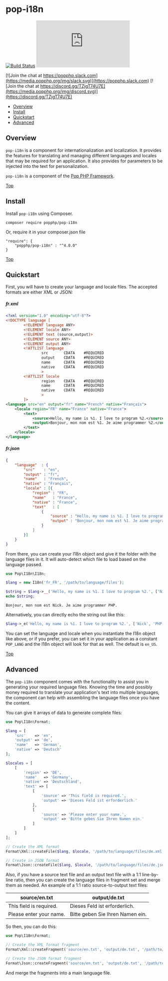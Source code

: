 pop-i18n
========

[![Build Status](https://github.com/popphp/pop-i18n/workflows/phpunit/badge.svg)](https://github.com/popphp/pop-i18n/actions)
[![Coverage Status](http://cc.popphp.org/coverage.php?comp=pop-i18n)](http://cc.popphp.org/pop-i18n/)

[![Join the chat at https://popphp.slack.com](https://media.popphp.org/img/slack.svg)](https://popphp.slack.com)
[![Join the chat at https://discord.gg/TZjgT74U7E](https://media.popphp.org/img/discord.svg)](https://discord.gg/TZjgT74U7E)

* [Overview](#overview)
* [Install](#install)
* [Quickstart](#quickstart)
* [Advanced](#advanced)

Overview
--------
`pop-i18n` is a component for internationalization and localization. It provides the features for
translating and managing different languages and locales that may be required for an application.
It also provides for parameters to be injected into the text for personalization.

`pop-i18n` is a component of the [Pop PHP Framework](http://www.popphp.org/).

[Top](#pop-i18n)

Install
-------

Install `pop-i18n` using Composer.

    composer require popphp/pop-i18n

Or, require it in your composer.json file

    "require": {
        "popphp/pop-i18n" : "^4.0.0"
    }

[Top](#pop-i18n)

Quickstart
----------

First, you will have to create your language and locale files. The accepted formats are either XML or JSON:

##### fr.xml

```xml
<?xml version="1.0" encoding="utf-8"?>
<!DOCTYPE language [
        <!ELEMENT language ANY>
        <!ELEMENT locale ANY>
        <!ELEMENT text (source,output)>
        <!ELEMENT source ANY>
        <!ELEMENT output ANY>
        <!ATTLIST language
                src       CDATA    #REQUIRED
                output    CDATA    #REQUIRED
                name      CDATA    #REQUIRED
                native    CDATA    #REQUIRED
                >
        <!ATTLIST locale
                region    CDATA    #REQUIRED
                name      CDATA    #REQUIRED
                native    CDATA    #REQUIRED
                >
        ]>
<language src="en" output="fr" name="French" native="Français">
    <locale region="FR" name="France" native="France">
        <text>
            <source>Hello, my name is %1. I love to program %2.</source>
            <output>Bonjour, mon nom est %1. Je aime programmer %2.</output>
        </text>
    </locale>
</language>
```

##### fr.json

```json
{
    "language"  : {
        "src"    : "en",
        "output" : "fr",
        "name"   : "French",
        "native" : "Français",
        "locale" : [{
            "region" : "FR",
            "name"   : "France",
            "native" : "France",
            "text"   : [
                {
                    "source" : "Hello, my name is %1. I love to program %2.",
                    "output" : "Bonjour, mon nom est %1. Je aime programmer %2."
                }
            ]
        }]
    }
}
```

From there, you can create your I18n object and give it the folder with the language files in it.
It will auto-detect which file to load based on the language passed.

```php
use Pop\I18n\I18n;

$lang = new I18n('fr_FR', '/path/to/language/files');

$string = $lang->__('Hello, my name is %1. I love to program %2.', ['Nick', 'PHP']);
echo $string;
```

    Bonjour, mon nom est Nick. Je aime programmer PHP.

Alternatively, you can directly echo the string out like this:

```php
$lang->_e('Hello, my name is %1. I love to program %2.', ['Nick', 'PHP']);
```

You can set the language and locale when you instantiate the I18n object like above,
or if you prefer, you can set it in your application as a constant `POP_LANG` and
the I18n object will look for that as well. The default is `en_US`.

[Top](#pop-i18n)

Advanced
--------

The `pop-i18n` component comes with the functionality to assist you in generating your
required language files. Knowing the time and possibly money required to translate
your application's text into multiple languages, the component can help with assembling
the language files once you have the content.

You can give it arrays of data to generate complete files:

```php
use Pop\I18n\Format;

$lang = [
    'src'    => 'en',
    'output' => 'de',
    'name'   => 'German',
    'native' => 'Deutsch'
];

$locales = [
    [
        'region' => 'DE',
        'name'   => 'Germany',
        'native' => 'Deutschland',
        'text' => [
            [
                'source' => 'This field is required.',
                'output' => 'Dieses Feld ist erforderlich.'
            ],
            [
                'source' => 'Please enter your name.',
                'output' => 'Bitte geben Sie Ihren Namen ein.'
            ]
        ]
    ]
];

// Create the XML format
Format\Xml::createFile($lang, $locale, '/path/to/language/files/de.xml');

// Create in JSON format
Format\Json::createFile($lang, $locale, '/path/to/language/files/de.json');
```

Also, if you have a source text file and an output text file with a 1:1 line-by-line ratio,
then you can create the language files in fragment set and merge them as needed. An example
of a 1:1 ratio source-to-output text files:

| source/en.txt           | output/de.txt                    |
|-------------------------|----------------------------------|
| This field is required. | Dieses Feld ist erforderlich.    |
| Please enter your name. | Bitte geben Sie Ihren Namen ein. |

So then, you can do this:

```php
use Pop\I18n\Format;

// Create the XML format fragment
Format\Xml::createFragment('source/en.txt', 'output/de.txt', '/path/to/files/');

// Create the JSON format fragment
Format\Json::createFragment('source/en.txt', 'output/de.txt', '/path/to/files/');
```

And merge the fragments into a main language file.
